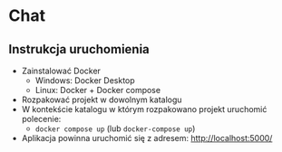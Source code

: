 # Chat

## Instrukcja uruchomienia

- Zainstalować Docker
  - Windows: Docker Desktop
  - Linux: Docker + Docker compose
- Rozpakować projekt w dowolnym katalogu
- W kontekście katalogu w którym rozpakowano projekt uruchomić polecenie:
  - `docker compose up` (lub `docker-compose up`)
- Aplikacja powinna uruchomić się z adresem: [http://localhost:5000/](http://localhost:5000/)
